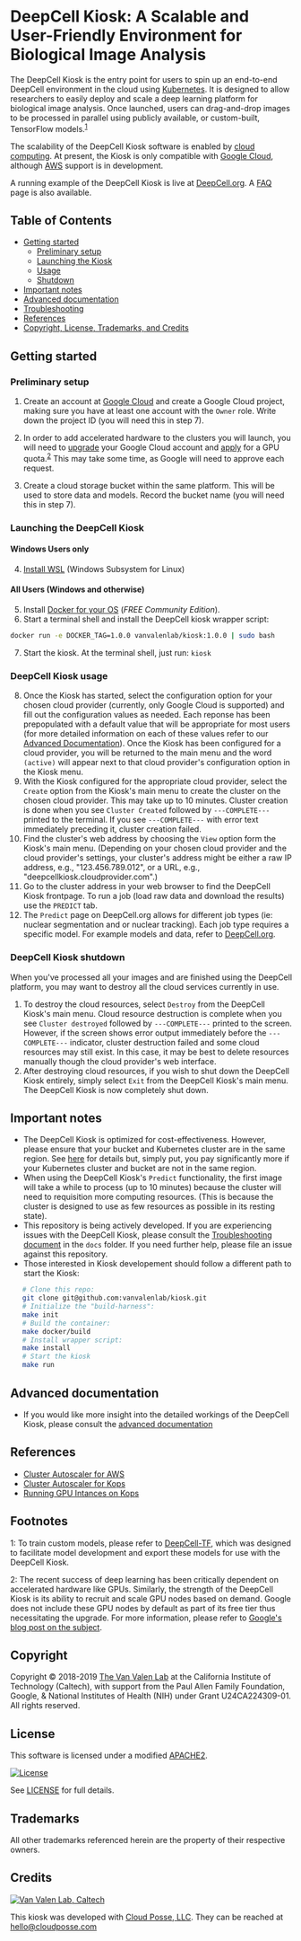 # DeepCell Kiosk: A Scalable and User-Friendly Environment for Biological Image Analysis

The DeepCell Kiosk is the entry point for users to spin up an end-to-end DeepCell environment in the cloud using [Kubernetes](https://kubernetes.io/). It is designed to allow researchers to easily deploy and scale a deep learning platform for biological image analysis. Once launched, users can drag-and-drop images to be processed in parallel using publicly available, or custom-built, TensorFlow models.<sup>[1](#footnote1)</sup>

The scalability of the DeepCell Kiosk software is enabled by [cloud computing](https://en.wikipedia.org/wiki/Cloud_computing). At present, the Kiosk is only compatible with [Google Cloud](https://cloud.google.com/), although [AWS](https://aws.amazon.com/) support is in development.

A running example of the DeepCell Kiosk is live at [DeepCell.org](https://deepcell.org). A [FAQ](http://www.deepcell.org/faq) page is also available.

## Table of Contents

* [Getting started](#toc1)
   * [Preliminary setup](#toc1)
   * [Launching the Kiosk](#toc1b)
   * [Usage](#toc1c)
   * [Shutdown](#toc1d)
* [Important notes](#toc2)
* [Advanced documentation](docs/ADVANCED_DOCUMENTATION.md)
* [Troubleshooting](docs/TROUBLESHOOTING.md)
* [References](#toc3)
* [Copyright, License, Trademarks, and Credits](#toc4)

<a name="toc1"></a>
## Getting started

### Preliminary setup

1. Create an account at [Google Cloud](https://cloud.google.com) and create a Google Cloud project, making sure you have at least one account with the `Owner` role. Write down the project ID (you will need this in step 7).

2. In order to add accelerated hardware to the clusters you will launch, you will need to [upgrade](https://cloud.google.com/free/docs/gcp-free-tier#how-to-upgrade) your Google Cloud account and [apply](https://cloud.google.com/compute/quotas) for a GPU quota.<sup>[2](#footnote2)</sup> This may take some time, as Google will need to approve each request.

3. Create a cloud storage bucket within the same platform. This will be used to store data and models. Record the bucket name (you will need this in step 7).

<a name="toc1b"></a>
### Launching the DeepCell Kiosk

#### Windows Users only

4. [Install WSL](https://docs.microsoft.com/en-us/windows/wsl/install-win10) (Windows Subsystem for Linux)

#### All Users (Windows and otherwise)

5. Install [Docker for your OS](https://www.docker.com/community-edition) (*FREE Community Edition*).
6. Start a terminal shell and install the DeepCell kiosk wrapper script:
```bash
docker run -e DOCKER_TAG=1.0.0 vanvalenlab/kiosk:1.0.0 | sudo bash
```
7. Start the kiosk. At the terminal shell, just run: `kiosk`

<a name="toc1c"></a>
### DeepCell Kiosk usage

8. Once the Kiosk has started, select the configuration option for your chosen cloud provider (currently, only Google Cloud is supported) and fill out the configuration values as needed. Each reponse has been prepopulated with a default value that will be appropriate for most users (for more detailed information on each of these values refer to our [Advanced Documentation](docs/ADVANCED_DOCUMENTATION.md)). Once the Kiosk has been configured for a cloud provider, you will be returned to the main menu and the word `(active)` will appear next to that cloud provider's configuration option in the Kiosk menu.
9. With the Kiosk configured for the appropriate cloud provider, select the `Create` option from the Kiosk's main menu to create the cluster on the chosen cloud provider. This may take up to 10 minutes. Cluster creation is done when you see `Cluster Created` followed by `---COMPLETE---` printed to the terminal. If you see `---COMPLETE---` with error text immediately preceding it, cluster creation failed.
10. Find the cluster's web address by choosing the `View` option form the Kiosk's main menu. (Depending on your chosen cloud provider and the cloud provider's settings, your cluster's address might be either a raw IP address, e.g., "123.456.789.012", or a URL, e.g., "deepcellkiosk.cloudprovider.com".)
11. Go to the cluster address in your web browser to find the DeepCell Kiosk frontpage. To run a job (load raw data and download the results) use the `PREDICT` tab.
12. The `Predict` page on DeepCell.org allows for different job types (ie: nuclear segmentation and or nuclear tracking). Each job type requires a specific model. For example models and data, refer to [DeepCell.org](https://deepcell.org/data).

<a name="toc1d"></a>
### DeepCell Kiosk shutdown

When you've processed all your images and are finished using the DeepCell platform, you may want to destroy all the cloud services currently in use.
1. To destroy the cloud resources, select `Destroy` from the DeepCell Kiosk's main menu. Cloud resource destruction is complete when you see `Cluster destroyed` followed by `---COMPLETE---` printed to the screen. However, if the screen shows error output immediately before the `---COMPLETE---` indicator, cluster destruction failed and some cloud resources may still exist. In this case, it may be best to delete resources manually though the cloud provider's web interface.
2. After destroying cloud resources, if you wish to shut down the DeepCell Kiosk entirely, simply select `Exit` from the DeepCell Kiosk's main menu. The DeepCell Kiosk is now completely shut down.

<a name="toc2"></a>
## Important notes

- The DeepCell Kiosk is optimized for cost-effectiveness. However, please ensure that your bucket and Kubernetes cluster are in the same region. See [here](https://cloud.google.com/storage/pricing) for details but, simply put, you pay significantly more if your Kubernetes cluster and bucket are not in the same region.
- When using the DeepCell Kiosk's `Predict` functionality, the first image will take a while to process (up to 10 minutes) because the cluster will need to requisition more computing resources. (This is because the cluster is designed to use as few resources as possible in its resting state).
- This repository is being actively developed. If you are experiencing issues with the DeepCell Kiosk, please consult the [Troubleshooting document](docs/TROUBLESHOOTING.md) in the `docs` folder. If you need further help, please file an issue against this repository.
- Those interested in Kiosk developement should follow a different path to start the Kiosk:

```bash
   # Clone this repo:
   git clone git@github.com:vanvalenlab/kiosk.git
   # Initialize the "build-harness":
   make init
   # Build the container:
   make docker/build
   # Install wrapper script:
   make install
   # Start the kiosk
   make run
```

## Advanced documentation

- If you would like more insight into the detailed workings of the DeepCell Kiosk, please consult the [advanced documentation](docs/ADVANCED_DOCUMENTATION.md)

<a name="toc3"></a>
## References

- [Cluster Autoscaler for AWS](https://github.com/kubernetes/autoscaler/tree/master/cluster-autoscaler/cloudprovider/aws)
- [Cluster Autoscaler for Kops](https://github.com/kubernetes/kops/blob/master/addons/cluster-autoscaler/)
- [Running GPU Intances on Kops](https://github.com/brunsgaard/kops-nvidia-docker-installer)


## Footnotes

<a name="footnote1">1</a>: To train custom models, please refer to [DeepCell-TF](https://github.com/vanvalenlab/deepcell-tf), which was designed to facilitate model development and export these models for use with the DeepCell Kiosk.

<a name="footnote2">2</a>: The recent success of deep learning has been critically dependent on accelerated hardware like GPUs. Similarly, the strength of the DeepCell Kiosk is its ability to recruit and scale GPU nodes based on demand. Google does not include these GPU nodes by default as part of its free tier thus necessitating the upgrade. For more information, please refer to [Google's blog post on the subject](https://cloud.google.com/blog/products/gcp/gpus-service-kubernetes-engine-are-now-generally-available).

<a name="toc4"></a>
## Copyright

Copyright © 2018-2019 [The Van Valen Lab](http://www.vanvalen.caltech.edu/) at the California Institute of Technology (Caltech), with support from the Paul Allen Family Foundation, Google, & National Institutes of Health (NIH) under Grant U24CA224309-01.
All rights reserved.


## License

This software is licensed under a modified [APACHE2](LICENSE).

[![License](https://img.shields.io/badge/License-Apache%202.0-blue.svg)](https://opensource.org/licenses/Apache-2.0)

See [LICENSE](LICENSE) for full details.


## Trademarks

All other trademarks referenced herein are the property of their respective owners.


## Credits

[![Van Valen Lab, Caltech](https://upload.wikimedia.org/wikipedia/commons/7/75/Caltech_Logo.svg)](http://www.vanvalen.caltech.edu/)

This kiosk was developed with [Cloud Posse, LLC](https://cloudposse.com). They can be reached at <hello@cloudposse.com>
